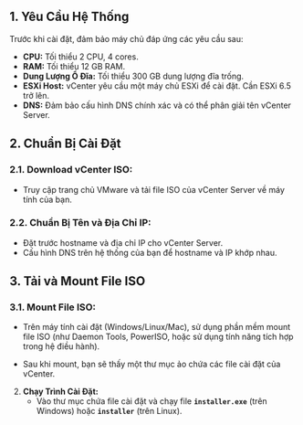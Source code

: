 ## 1. Yêu Cầu Hệ Thống

Trước khi cài đặt, đảm bảo máy chủ đáp ứng các yêu cầu sau:
- **CPU:** Tối thiểu 2 CPU, 4 cores.
- **RAM:** Tối thiểu 12 GB RAM.
- **Dung Lượng Ổ Đĩa:** Tối thiểu 300 GB dung lượng đĩa trống.
- **ESXi Host:** vCenter yêu cầu một máy chủ ESXi để cài đặt. Cần ESXi 6.5 trở lên.
- **DNS:** Đảm bảo cấu hình DNS chính xác và có thể phân giải tên vCenter Server.

## 2. Chuẩn Bị Cài Đặt

### 2.1. **Download vCenter ISO:**
   - Truy cập trang chủ VMware và tải file ISO của vCenter Server về máy tính của bạn.

### 2.2. **Chuẩn Bị Tên và Địa Chỉ IP:**
   - Đặt trước hostname và địa chỉ IP cho vCenter Server.
   - Cấu hình DNS trên hệ thống của bạn để hostname và IP khớp nhau.

## 3. Tải và Mount File ISO

### 3.1. **Mount File ISO:**
   - Trên máy tính cài đặt (Windows/Linux/Mac), sử dụng phần mềm mount file ISO (như Daemon Tools, PowerISO, hoặc sử dụng tính năng tích hợp trong hệ điều hành).
  
   - Sau khi mount, bạn sẽ thấy một thư mục ảo chứa các file cài đặt của vCenter.

2. **Chạy Trình Cài Đặt:**
   - Vào thư mục chứa file cài đặt và chạy file **`installer.exe`** (trên Windows) hoặc **`installer`** (trên Linux).

